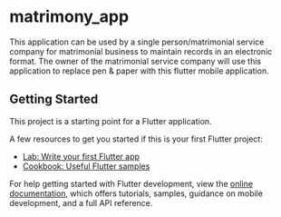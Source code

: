 # matrimony_app

This application can be used by a single person/matrimonial service company for matrimonial business to  maintain records in an electronic format. The owner of the matrimonial service company will use this  application to replace pen & paper with this flutter mobile application.

## Getting Started

This project is a starting point for a Flutter application.

A few resources to get you started if this is your first Flutter project:

- [Lab: Write your first Flutter app](https://docs.flutter.dev/get-started/codelab)
- [Cookbook: Useful Flutter samples](https://docs.flutter.dev/cookbook)

For help getting started with Flutter development, view the
[online documentation](https://docs.flutter.dev/), which offers tutorials,
samples, guidance on mobile development, and a full API reference.
